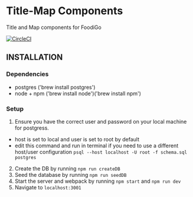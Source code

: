 # Title-Map Components

Title and Map components for FoodiGo

[![CircleCI](https://circleci.com/gh/FoodiGo/title-map.svg?style=svg)](https://circleci.com/gh/FoodiGo/title-map)

## INSTALLATION


### Dependencies
- postgres ('brew install postgres')
- node + npm ('brew install node')('brew install npm')

### Setup
1. Ensure you have the correct user and password on your local machine for postgress. 
  * host is set to local and user is set to root by default
  * edit this command and run in terminal if you need to use a different host/user configuration `psql --host localhost -U root -f schema.sql postgres`
2. Create the DB by running `npm run createDB`
3. Seed the database by running `npm run seedDB`
4. Start the server and webpack by running `npm start` and `npm run dev`
5. Navigate to `localhost:3001`

